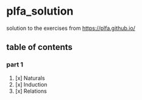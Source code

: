 # plfa_solution

solution to the exercises from https://plfa.github.io/

## table of contents

### part 1

1. [x] Naturals
1. [x] Induction
1. [x] Relations

